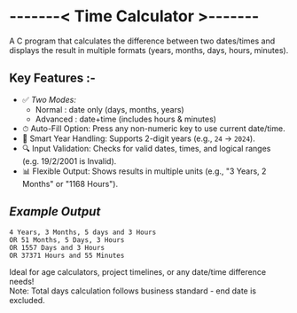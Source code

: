 # -------< Time Calculator >-------

A C program that calculates the difference between two dates/times and displays the result in multiple formats (years, months, days, hours, minutes).  

## Key Features :-
- ✅ *Two Modes:*  
   - Normal : date only (days, months, years)  
   - Advanced : date+time (includes hours & minutes)  
- ⏱ Auto-Fill Option: Press any non-numeric key to use current date/time.
- 📅 Smart Year Handling: Supports 2-digit years (e.g., `24` → `2024`).  
- 🔍 Input Validation: Checks for valid dates, times, and logical ranges (e.g. 19/2/2001 is Invalid).  
- 📊 Flexible Output: Shows results in multiple units (e.g., "3 Years, 2 Months" or "1168 Hours").  


## *Example Output*
```
4 Years, 3 Months, 5 days and 3 Hours  
OR 51 Months, 5 Days, 3 Hours  
OR 1557 Days and 3 Hours  
OR 37371 Hours and 55 Minutes  
```  

Ideal for age calculators, project timelines, or any date/time difference needs!  
Note: Total days calculation follows business standard - end date is excluded.
